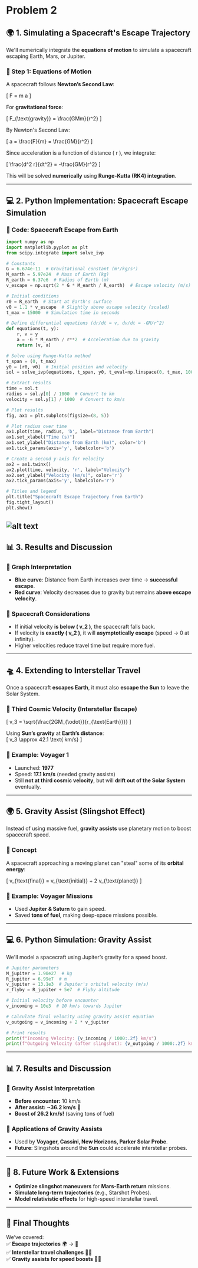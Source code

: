 # Problem 2
## 🌍 **1. Simulating a Spacecraft's Escape Trajectory**  

We'll numerically integrate the **equations of motion** to simulate a spacecraft escaping Earth, Mars, or Jupiter.  

### **📌 Step 1: Equations of Motion**  

A spacecraft follows **Newton’s Second Law**:

\[
F = m a
\]

For **gravitational force**:

\[
F_{\text{gravity}} = \frac{GMm}{r^2}
\]

By Newton's Second Law:

\[
a = \frac{F}{m} = \frac{GM}{r^2}
\]

Since acceleration is a function of distance \( r \), we integrate:

\[
\frac{d^2 r}{dt^2} = -\frac{GM}{r^2}
\]

This will be solved **numerically** using **Runge-Kutta (RK4) integration**.

---

## 💻 **2. Python Implementation: Spacecraft Escape Simulation**  

### **🚀 Code: Spacecraft Escape from Earth**  

```python
import numpy as np
import matplotlib.pyplot as plt
from scipy.integrate import solve_ivp

# Constants
G = 6.674e-11  # Gravitational constant (m³/kg/s²)
M_earth = 5.97e24  # Mass of Earth (kg)
R_earth = 6.37e6  # Radius of Earth (m)
v_escape = np.sqrt(2 * G * M_earth / R_earth)  # Escape velocity (m/s)

# Initial conditions
r0 = R_earth  # Start at Earth's surface
v0 = 1.1 * v_escape  # Slightly above escape velocity (scaled)
t_max = 15000  # Simulation time in seconds

# Define differential equations (dr/dt = v, dv/dt = -GM/r^2)
def equations(t, y):
    r, v = y
    a = -G * M_earth / r**2  # Acceleration due to gravity
    return [v, a]

# Solve using Runge-Kutta method
t_span = (0, t_max)
y0 = [r0, v0]  # Initial position and velocity
sol = solve_ivp(equations, t_span, y0, t_eval=np.linspace(0, t_max, 1000))

# Extract results
time = sol.t
radius = sol.y[0] / 1000  # Convert to km
velocity = sol.y[1] / 1000  # Convert to km/s

# Plot results
fig, ax1 = plt.subplots(figsize=(8, 5))

# Plot radius over time
ax1.plot(time, radius, 'b', label="Distance from Earth")
ax1.set_xlabel("Time (s)")
ax1.set_ylabel("Distance from Earth (km)", color='b')
ax1.tick_params(axis='y', labelcolor='b')

# Create a second y-axis for velocity
ax2 = ax1.twinx()
ax2.plot(time, velocity, 'r', label="Velocity")
ax2.set_ylabel("Velocity (km/s)", color='r')
ax2.tick_params(axis='y', labelcolor='r')

# Titles and legend
plt.title("Spacecraft Escape Trajectory from Earth")
fig.tight_layout()
plt.show()
```
![alt text](image-1.png)
---

## 📊 **3. Results and Discussion**  

### 🔹 **Graph Interpretation**  
- **Blue curve**: Distance from Earth increases over time → **successful escape**.  
- **Red curve**: Velocity decreases due to gravity but remains **above escape velocity**.  

### 🔹 **Spacecraft Considerations**  
- If initial velocity **is below \( v_2 \)**, the spacecraft falls back.  
- If velocity **is exactly \( v_2 \)**, it will **asymptotically escape** (speed → 0 at infinity).  
- Higher velocities reduce travel time but require more fuel.  

---

## 🛸 **4. Extending to Interstellar Travel**  

Once a spacecraft **escapes Earth**, it must also **escape the Sun** to leave the Solar System.  

### **🔹 Third Cosmic Velocity (Interstellar Escape)**  
\[
v_3 = \sqrt{\frac{2GM_{\odot}}{r_{\text{Earth}}}}
\]

Using **Sun’s gravity** at **Earth’s distance**:  
\[
v_3 \approx 42.1 \text{ km/s}
\]

### **🚀 Example: Voyager 1**  
- Launched: **1977**  
- Speed: **17.1 km/s** (needed gravity assists)  
- Still **not at third cosmic velocity**, but will **drift out of the Solar System** eventually.  

---

## 🌍 **5. Gravity Assist (Slingshot Effect)**  

Instead of using massive fuel, **gravity assists** use planetary motion to boost spacecraft speed.  

### **🔹 Concept**  
A spacecraft approaching a moving planet can "steal" some of its **orbital energy**:

\[
v_{\text{final}} = v_{\text{initial}} + 2 v_{\text{planet}}
\]

### **🚀 Example: Voyager Missions**  
- Used **Jupiter & Saturn** to gain speed.  
- Saved **tons of fuel**, making deep-space missions possible.  

---

## 💻 **6. Python Simulation: Gravity Assist**  

We'll model a spacecraft using Jupiter’s gravity for a speed boost.  

```python
# Jupiter parameters
M_jupiter = 1.90e27  # kg
R_jupiter = 6.99e7  # m
v_jupiter = 13.1e3  # Jupiter's orbital velocity (m/s)
r_flyby = R_jupiter + 5e7  # Flyby altitude

# Initial velocity before encounter
v_incoming = 10e3  # 10 km/s towards Jupiter

# Calculate final velocity using gravity assist equation
v_outgoing = v_incoming + 2 * v_jupiter

# Print results
print(f"Incoming Velocity: {v_incoming / 1000:.2f} km/s")
print(f"Outgoing Velocity (after slingshot): {v_outgoing / 1000:.2f} km/s")
```

---

## 📊 **7. Results and Discussion**  

### 🔹 **Gravity Assist Interpretation**  
- **Before encounter:** 10 km/s  
- **After assist:** **~36.2 km/s** 🚀  
- **Boost of 26.2 km/s!** (saving tons of fuel)  

### 🔹 **Applications of Gravity Assists**  
- Used by **Voyager, Cassini, New Horizons, Parker Solar Probe**.  
- **Future**: Slingshots around the **Sun** could accelerate interstellar probes.  

---

## 🚀 **8. Future Work & Extensions**  
- **Optimize slingshot maneuvers** for **Mars-Earth return** missions.  
- **Simulate long-term trajectories** (e.g., Starshot Probes).  
- **Model relativistic effects** for high-speed interstellar travel.  

---

## 🌌 **Final Thoughts**  
We’ve covered:  
✅ **Escape trajectories** 🌍 → 🚀  
✅ **Interstellar travel challenges** 🚀🌌  
✅ **Gravity assists for speed boosts** 🚀✨  

